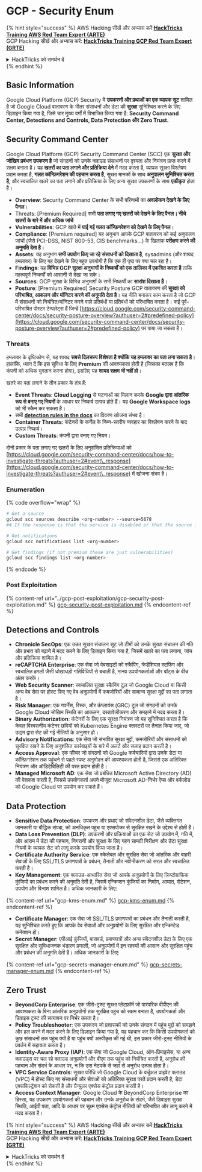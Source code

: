 # GCP - Security Enum

{% hint style="success" %}
AWS Hacking सीखें और अभ्यास करें:<img src="/.gitbook/assets/image.png" alt="" data-size="line">[**HackTricks Training AWS Red Team Expert (ARTE)**](https://training.hacktricks.xyz/courses/arte)<img src="/.gitbook/assets/image.png" alt="" data-size="line">\
GCP Hacking सीखें और अभ्यास करें: <img src="/.gitbook/assets/image (2).png" alt="" data-size="line">[**HackTricks Training GCP Red Team Expert (GRTE)**<img src="/.gitbook/assets/image (2).png" alt="" data-size="line">](https://training.hacktricks.xyz/courses/grte)

<details>

<summary>HackTricks को समर्थन दें</summary>

* [**subscription plans**](https://github.com/sponsors/carlospolop) देखें!
* **💬 [**Discord group**](https://discord.gg/hRep4RUj7f) या [**telegram group**](https://t.me/peass) में शामिल हों या हमें **Twitter** 🐦 [**@hacktricks\_live**](https://twitter.com/hacktricks\_live)** पर फॉलो करें।**
* **हैकिंग ट्रिक्स साझा करें** [**HackTricks**](https://github.com/carlospolop/hacktricks) और [**HackTricks Cloud**](https://github.com/carlospolop/hacktricks-cloud) github repos में PRs सबमिट करके।

</details>
{% endhint %}

## Basic Information

Google Cloud Platform (GCP) Security में **उपकरणों और प्रथाओं का एक व्यापक सूट** शामिल है जो Google Cloud वातावरण के भीतर संसाधनों और डेटा की **सुरक्षा** सुनिश्चित करने के लिए डिज़ाइन किया गया है, जिसे चार मुख्य वर्गों में विभाजित किया गया है: **Security Command Center, Detections and Controls, Data Protection और Zero Trust.**

## **Security Command Center**

Google Cloud Platform (GCP) Security Command Center (SCC) एक **सुरक्षा और जोखिम प्रबंधन उपकरण है** जो संगठनों को उनके क्लाउड संसाधनों पर दृश्यता और नियंत्रण प्राप्त करने में सक्षम बनाता है। यह **खतरों का पता लगाने और प्रतिक्रिया देने** में मदद करता है, व्यापक सुरक्षा विश्लेषण प्रदान करता है, **गलत कॉन्फ़िगरेशन की पहचान करता है**, सुरक्षा मानकों के साथ **अनुपालन सुनिश्चित करता है**, और स्वचालित खतरे का पता लगाने और प्रतिक्रिया के लिए अन्य सुरक्षा उपकरणों के साथ **एकीकृत** होता है।

* **Overview**: Security Command Center के सभी परिणामों का **अवलोकन देखने के लिए पैनल**।
* Threats: \[Premium Required] सभी **पता लगाए गए खतरों को देखने के लिए पैनल। नीचे खतरों के बारे में और अधिक जांचें**
* **Vulnerabilities**: GCP खाते में **पाई गई गलत कॉन्फ़िगरेशन को देखने के लिए पैनल**।
* **Compliance**: \[Premium required] यह अनुभाग आपके GCP वातावरण को कई अनुपालन जांचों (जैसे PCI-DSS, NIST 800-53, CIS benchmarks...) के खिलाफ **परीक्षण करने की अनुमति देता है**।
* **Assets**: यह अनुभाग **सभी उपयोग किए जा रहे संसाधनों को दिखाता है**, sysadmins (और शायद हमलावर) के लिए यह देखने के लिए बहुत उपयोगी है कि एक ही पृष्ठ पर क्या चल रहा है।
* **Findings**: यह **विभिन्न GCP सुरक्षा अनुभागों के निष्कर्षों को एक तालिका में एकत्रित करता है** ताकि महत्वपूर्ण निष्कर्षों को आसानी से देखा जा सके।
* **Sources**: GCP सुरक्षा के विभिन्न अनुभागों के सभी निष्कर्षों का **सारांश दिखाता है**।
* **Posture**: \[Premium Required] Security Posture GCP वातावरण की **सुरक्षा को परिभाषित, आकलन और मॉनिटर करने की अनुमति देता है**। यह नीति बनाकर काम करता है जो GCP में संसाधनों को नियंत्रित/मॉनिटर करने वाले प्रतिबंधों या प्रतिबंधों को परिभाषित करता है। कई पूर्व-परिभाषित पोस्टर टेम्पलेट्स हैं जिन्हें [https://cloud.google.com/security-command-center/docs/security-posture-overview?authuser=2#predefined-policy](https://cloud.google.com/security-command-center/docs/security-posture-overview?authuser=2#predefined-policy) पर पाया जा सकता है।

### **Threats**

हमलावर के दृष्टिकोण से, यह शायद **सबसे दिलचस्प विशेषता है क्योंकि यह हमलावर का पता लगा सकता है**। हालांकि, ध्यान दें कि इस सुविधा के लिए **Premium** की आवश्यकता होती है (जिसका मतलब है कि कंपनी को अधिक भुगतान करना होगा), इसलिए यह **शायद सक्षम भी नहीं हो**।

खतरे का पता लगाने के तीन प्रकार के तंत्र हैं:

* **Event Threats**: **Cloud Logging** से घटनाओं का मिलान करके **Google द्वारा आंतरिक रूप से बनाए गए नियमों** के आधार पर निष्कर्ष उत्पन्न होते हैं। यह **Google Workspace logs** को भी स्कैन कर सकता है।
* सभी [**detection rules in the docs**](https://cloud.google.com/security-command-center/docs/concepts-event-threat-detection-overview?authuser=2#how\_works) का विवरण खोजना संभव है।
* **Container Threats**: कंटेनरों के कर्नेल के निम्न-स्तरीय व्यवहार का विश्लेषण करने के बाद उत्पन्न निष्कर्ष।
* **Custom Threats**: कंपनी द्वारा बनाए गए नियम।

दोनों प्रकार के पता लगाए गए खतरों के लिए अनुशंसित प्रतिक्रियाओं को [https://cloud.google.com/security-command-center/docs/how-to-investigate-threats?authuser=2#event\_response](https://cloud.google.com/security-command-center/docs/how-to-investigate-threats?authuser=2#event\_response) में खोजना संभव है।

### Enumeration

{% code overflow="wrap" %}
```bash
# Get a source
gcloud scc sources describe <org-number> --source=5678
## If the response is that the service is disabled or that the source is not found, then, it isn't enabled

# Get notifications
gcloud scc notifications list <org-number>

# Get findings (if not premium these are just vulnerabilities)
gcloud scc findings list <org-number>
```
{% endcode %}

### Post Exploitation

{% content-ref url="../gcp-post-exploitation/gcp-security-post-exploitation.md" %}
[gcp-security-post-exploitation.md](../gcp-post-exploitation/gcp-security-post-exploitation.md)
{% endcontent-ref %}

## Detections and Controls

* **Chronicle SecOps**: एक उन्नत सुरक्षा संचालन सूट जो टीमों को उनके सुरक्षा संचालन की गति और प्रभाव को बढ़ाने में मदद करने के लिए डिज़ाइन किया गया है, जिसमें खतरे का पता लगाना, जांच और प्रतिक्रिया शामिल है।
* **reCAPTCHA Enterprise**: एक सेवा जो वेबसाइटों को स्क्रैपिंग, क्रेडेंशियल स्टफिंग और स्वचालित हमलों जैसी धोखाधड़ी गतिविधियों से बचाती है, मानव उपयोगकर्ताओं और बॉट्स के बीच अंतर करके।
* **Web Security Scanner**: स्वचालित सुरक्षा स्कैनिंग टूल जो Google Cloud या किसी अन्य वेब सेवा पर होस्ट किए गए वेब अनुप्रयोगों में कमजोरियों और सामान्य सुरक्षा मुद्दों का पता लगाता है।
* **Risk Manager**: एक गवर्नेंस, रिस्क, और कंप्लायंस (GRC) टूल जो संगठनों को उनके Google Cloud जोखिम स्थिति का आकलन, दस्तावेज़ीकरण और समझने में मदद करता है।
* **Binary Authorization**: कंटेनरों के लिए एक सुरक्षा नियंत्रण जो यह सुनिश्चित करता है कि केवल विश्वसनीय कंटेनर छवियों को Kubernetes Engine क्लस्टरों पर तैनात किया जाए, जो उद्यम द्वारा सेट की गई नीतियों के अनुसार हो।
* **Advisory Notifications**: एक सेवा जो संभावित सुरक्षा मुद्दों, कमजोरियों और संसाधनों को सुरक्षित रखने के लिए अनुशंसित कार्रवाइयों के बारे में अलर्ट और सलाह प्रदान करती है।
* **Access Approval**: एक फीचर जो संगठनों को Google कर्मचारियों द्वारा उनके डेटा या कॉन्फ़िगरेशन तक पहुंचने से पहले स्पष्ट अनुमोदन की आवश्यकता होती है, जिससे एक अतिरिक्त नियंत्रण और ऑडिटेबिलिटी की परत प्रदान होती है।
* **Managed Microsoft AD**: एक सेवा जो प्रबंधित Microsoft Active Directory (AD) की पेशकश करती है, जिससे उपयोगकर्ता अपने मौजूदा Microsoft AD-निर्भर ऐप्स और वर्कलोड को Google Cloud पर उपयोग कर सकते हैं।

## Data Protection

* **Sensitive Data Protection**: उपकरण और प्रथाएं जो संवेदनशील डेटा, जैसे व्यक्तिगत जानकारी या बौद्धिक संपदा, को अनधिकृत पहुंच या एक्सपोजर से सुरक्षित रखने के उद्देश्य से होती हैं।
* **Data Loss Prevention (DLP)**: उपकरणों और प्रक्रियाओं का एक सेट जो उपयोग में, गति में, और आराम में डेटा की पहचान, निगरानी और सुरक्षा के लिए गहन सामग्री निरीक्षण और डेटा सुरक्षा नियमों के व्यापक सेट को लागू करके उपयोग किया जाता है।
* **Certificate Authority Service**: एक स्केलेबल और सुरक्षित सेवा जो आंतरिक और बाहरी सेवाओं के लिए SSL/TLS प्रमाणपत्रों के प्रबंधन, तैनाती और नवीनीकरण को सरल और स्वचालित करती है।
* **Key Management**: एक क्लाउड-आधारित सेवा जो आपके अनुप्रयोगों के लिए क्रिप्टोग्राफिक कुंजियों का प्रबंधन करने की अनुमति देती है, जिसमें एन्क्रिप्शन कुंजियों का निर्माण, आयात, रोटेशन, उपयोग और विनाश शामिल है। अधिक जानकारी के लिए:

{% content-ref url="gcp-kms-enum.md" %}
[gcp-kms-enum.md](gcp-kms-enum.md)
{% endcontent-ref %}

* **Certificate Manager**: एक सेवा जो SSL/TLS प्रमाणपत्रों का प्रबंधन और तैनाती करती है, यह सुनिश्चित करते हुए कि आपके वेब सेवाओं और अनुप्रयोगों के लिए सुरक्षित और एन्क्रिप्टेड कनेक्शन हो।
* **Secret Manager**: एपीआई कुंजियों, पासवर्ड, प्रमाणपत्रों और अन्य संवेदनशील डेटा के लिए एक सुरक्षित और सुविधाजनक भंडारण प्रणाली, जो अनुप्रयोगों में इन रहस्यों की आसान और सुरक्षित पहुंच और प्रबंधन की अनुमति देती है। अधिक जानकारी के लिए:

{% content-ref url="gcp-secrets-manager-enum.md" %}
[gcp-secrets-manager-enum.md](gcp-secrets-manager-enum.md)
{% endcontent-ref %}

## Zero Trust

* **BeyondCorp Enterprise**: एक जीरो-ट्रस्ट सुरक्षा प्लेटफ़ॉर्म जो पारंपरिक वीपीएन की आवश्यकता के बिना आंतरिक अनुप्रयोगों तक सुरक्षित पहुंच को सक्षम बनाता है, उपयोगकर्ता और डिवाइस ट्रस्ट की सत्यापन पर निर्भर करता है।
* **Policy Troubleshooter**: एक उपकरण जो प्रशासकों को उनके संगठन में पहुंच मुद्दों को समझने और हल करने में मदद करने के लिए डिज़ाइन किया गया है, यह पहचान कर कि किसी उपयोगकर्ता को कुछ संसाधनों तक पहुंच क्यों है या पहुंच क्यों अस्वीकृत की गई थी, इस प्रकार जीरो-ट्रस्ट नीतियों के प्रवर्तन में सहायता करता है।
* **Identity-Aware Proxy (IAP)**: एक सेवा जो Google Cloud, ऑन-प्रिमाइसेस, या अन्य क्लाउड्स पर चल रहे क्लाउड अनुप्रयोगों और वीएम तक पहुंच को नियंत्रित करती है, अनुरोध की पहचान और संदर्भ के आधार पर, न कि उस नेटवर्क से जहां से अनुरोध उत्पन्न होता है।
* **VPC Service Controls**: सुरक्षा परिधि जो Google Cloud के वर्चुअल प्राइवेट क्लाउड (VPC) में होस्ट किए गए संसाधनों और सेवाओं को अतिरिक्त सुरक्षा परतें प्रदान करती है, डेटा एक्सफिल्ट्रेशन को रोकती है और ग्रैन्युलर एक्सेस कंट्रोल प्रदान करती है।
* **Access Context Manager**: Google Cloud के BeyondCorp Enterprise का हिस्सा, यह उपकरण उपयोगकर्ता की पहचान और उनके अनुरोध के संदर्भ, जैसे डिवाइस सुरक्षा स्थिति, आईपी पता, आदि के आधार पर सूक्ष्म एक्सेस कंट्रोल नीतियों को परिभाषित और लागू करने में मदद करता है।

{% hint style="success" %}
AWS Hacking सीखें और अभ्यास करें:<img src="/.gitbook/assets/image.png" alt="" data-size="line">[**HackTricks Training AWS Red Team Expert (ARTE)**](https://training.hacktricks.xyz/courses/arte)<img src="/.gitbook/assets/image.png" alt="" data-size="line">\
GCP Hacking सीखें और अभ्यास करें: <img src="/.gitbook/assets/image (2).png" alt="" data-size="line">[**HackTricks Training GCP Red Team Expert (GRTE)**<img src="/.gitbook/assets/image (2).png" alt="" data-size="line">](https://training.hacktricks.xyz/courses/grte)

<details>

<summary>HackTricks को समर्थन दें</summary>

* [**सदस्यता योजनाओं**](https://github.com/sponsors/carlospolop) की जाँच करें!
* 💬 [**Discord समूह**](https://discord.gg/hRep4RUj7f) या [**telegram समूह**](https://t.me/peass) में शामिल हों या हमें **Twitter** 🐦 पर फॉलो करें [**@hacktricks\_live**](https://twitter.com/hacktricks\_live)**.**
* **हैकिंग ट्रिक्स साझा करें** [**HackTricks**](https://github.com/carlospolop/hacktricks) और [**HackTricks Cloud**](https://github.com/carlospolop/hacktricks-cloud) github repos में PRs सबमिट करके।

</details>
{% endhint %}
